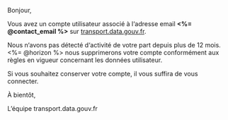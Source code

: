 Bonjour,

Vous avez un compte utilisateur associé à l‘adresse email **<%= @contact_email %>** sur
[transport.data.gouv.fr](https://transport.data.gouv.fr).

Nous n‘avons pas détecté d‘activité de votre part depuis plus de 12 mois.
<%= @horizon %> nous supprimerons votre compte conformément aux règles en vigueur
concernant les données utilisateur.

Si vous souhaitez conserver votre compte, il vous suffira de vous connecter.

À bientôt,

L’équipe transport.data.gouv.fr
